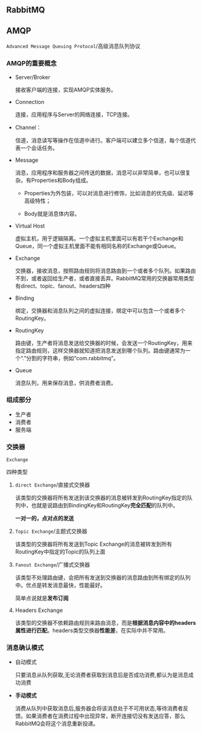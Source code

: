 ## RabbitMQ

## AMQP
```Advanced Message Queuing Protocol```/高级消息队列协议

### AMQP的重要概念

* Server/Broker
    
    接收客户端的连接，实现AMQP实体服务。

* Connection

    连接，应用程序与Server的网络连接，TCP连接。

* Channel：

    信道，消息读写等操作在信道中进行。客户端可以建立多个信道，每个信道代表一个会话任务。

* Message
    
    消息，应用程序和服务器之间传送的数据，消息可以非常简单，也可以很复杂。有Properties和Body组成。
    
    * Properties为外包装，可以对消息进行修饰，比如消息的优先级、延迟等高级特性；
    
    * Body就是消息体内容。

* Virtual Host

    虚拟主机，用于逻辑隔离。一个虚拟主机里面可以有若干个Exchange和Queue，同一个虚拟主机里面不能有相同名称的Exchange或Queue。

    
* Exchange

    交换器，接收消息，按照路由规则将消息路由到一个或者多个队列。如果路由不到，或者返回给生产者，或者直接丢弃。RabbitMQ常用的交换器常用类型有direct、topic、fanout、headers四种

* Binding

    绑定，交换器和消息队列之间的虚拟连接，绑定中可以包含一个或者多个RoutingKey。

* RoutingKey

    路由键，生产者将消息发送给交换器的时候，会发送一个RoutingKey，用来指定路由规则，这样交换器就知道把消息发送到哪个队列。路由键通常为一个“.”分割的字符串，例如“com.rabbitmq”。

* Queue
    
    消息队列，用来保存消息，供消费者消费。


### 组成部分

* 生产者
* 消费者
* 服务端

### 交换器

```Exchange```

四种类型

1. ```direct Exchange```/直接式交换器

    该类型的交换器将所有发送到该交换器的消息被转发到RoutingKey指定的队列中，也就是说路由到BindingKey和RoutingKey**完全匹配**的队列中。

    **一对一的，点对点的发送**

2. ```Topic Exchange```/主题式交换器

    该类型的交换器将所有发送到Topic Exchange的消息被转发到所有RoutingKey中指定的Topic的队列上面


3. ```Fanout Exchange```/广播式交换器

    该类型不处理路由键，会把所有发送到交换器的消息路由到所有绑定的队列中。优点是转发消息最快，性能最好。

    简单点说就是**发布订阅**

4. Headers Exchange

    该类型的交换器不依赖路由规则来路由消息，而是**根据消息内容中的headers属性进行匹配**。headers类型交换器**性能差**，在实际中并不常用。

### 消息确认模式

* 自动模式

    只要消息从队列获取,无论消费者获取到消息后是否成功消费,都认为是消息成功消费

* **手动模式**

    消费从队列中获取消息后,服务器会将该消息处于不可用状态,等待消费者反馈。如果消费者在消费过程中出现异常，断开连接切没有发送应答，那么RabbitMQ会将这个消息重新投递。

